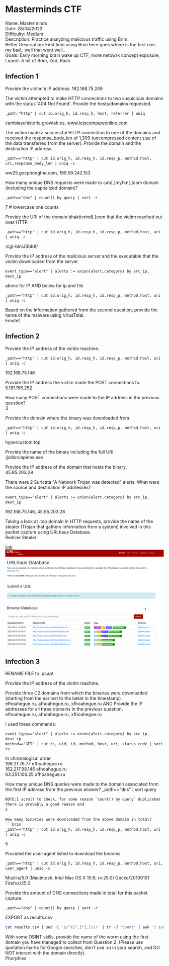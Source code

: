 # Masterminds CTF

Name: Masterminds  
Date: 28/04/2022  
Difficulty: Medium  
Description: Practice analyzing malicious traffic using Brim.  
Better Description: First time using Brim here goes where is the first one.. my bad.. well that went well..  
Goals: Early morning brain wake up CTF, more netowrk concept exposure,   
Learnt: A bit of Brim, Zed, Bash  


## Infection 1

Provide the victim's IP address.
192.168.75.249

The victim attempted to make HTTP connections to two suspicious domains with the status '404 Not Found'. Provide the hosts/domains requested. 
```brim
_path "http" | cut id.orig_h, id.resp_h, host, referrer | uniq
```
cambiasuhistoria.growlab.es, www.letscompareonline.com

The victim made a successful HTTP connection to one of the domains and received the response_body_len of 1,309 (uncompressed content size of the data transferred from the server). Provide the domain and the destination IP address.
```brim
_path=="http" | cut id.orig_h, id.resp_h, id.resp_p, method,host, uri,response_body_len | uniq -c 
```
ww25.gocphongthe.com, 199.59.242.153

How many unique DNS requests were made to cab[.]myfkn[.]com domain (including the capitalized domain)?
```brim
_path=="dns" | count() by query | sort -r
```
7 # lowercase one counts

Provide the URI of the domain bhaktivrind[.]com that the victim reached out over HTTP. 
```brim
_path=="http" | cut id.orig_h, id.resp_h, id.resp_p, method,host, uri | uniq -c
```
/cgi-bin/JBbb8/

Provide the IP address of the malicious server and the executable that the victim downloaded from the server.
```brim
event_type=="alert" | alerts := union(alert.category) by src_ip, dest_ip
```
above for IP AND below for ip and file
```brim
_path=="http" | cut id.orig_h, id.resp_h, id.resp_p, method,host, uri | uniq -c
```

Based on the information gathered from the second question, provide the name of the malware using VirusTotal.   
Emotet

## Infection 2

Provide the IP address of the victim machine.  
```brim
_path=="http" | cut id.orig_h, id.resp_h, id.resp_p, method,host, uri | uniq -c
```
192.168.75.146

Provide the IP address the victim made the POST connections to.   
5.181.156.252

How many POST connections were made to the IP address in the previous question?  
3

Provide the domain where the binary was downloaded from.  
```brim
_path=="http" | cut id.orig_h, id.resp_h, id.resp_p, method,host, uri | uniq -c
```
hypercustom.top

Provide the name of the binary including the full URI.    
/jollion/apines.exe

Provide the IP address of the domain that hosts the binary.  
45.95.203.28

There were 2 Suricata "A Network Trojan was detected" alerts. What were the source and destination IP addresses?  
```brim
event_type=="alert" | alerts := union(alert.category) by src_ip, dest_ip
```
192.168.75.146, 45.95.203.28

Taking a look at .top domain in HTTP requests, provide the name of the stealer (Trojan that gathers information from a system) involved in this packet capture using URLhaus Database.   
Redline Stealer

[link](https://urlhaus.abuse.ch/browse.php?search=hypercustom.top)
![urlHaus](Screenshots/urlHaus.png)


## Infection 3

RENAME FILE to .pcap!  

Provide the IP address of the victim machine.  

Provide three C2 domains from which the binaries were downloaded (starting from the earliest to the latest in the timestamp)  
efhoahegue.ru, afhoahegue.ru, xfhoahegue.ru
AND
Provide the IP addresses for all three domains in the previous question.  
efhoahegue.ru, afhoahegue.ru, xfhoahegue.ru  

I used these commands:
```brim
event_type=="alert" | alerts := union(alert.category) by src_ip, dest_ip
method=="GET" | cut ts, uid, id, method, host, uri, status_code | sort ts
```
In chronological order  
199.21.76.77 efhoahegue.ru  
162.217.98.146 afhoahegue.ru  
63.251.106.25 xfhoahegue.ru  

How many unique DNS queries were made to the domain associated from the first IP address from the previous answer? 
_path=="dns" | sort query
```
NOTE:I scroll to check, for some reason `count() by query` duplicates  there is probably a good reason and 
2 

How many binaries were downloaded from the above domain in total?
```brim
_path=="http" | cut id.orig_h, id.resp_h, id.resp_p, method,host, uri | uniq -c
```
5

Provided the user-agent listed to download the binaries.
```brim
_path=="http" | cut id.orig_h, id.resp_h, id.resp_p, method,host, uri, user_agent | uniq -c
```
Mozilla/5.0 (Macintosh; Intel Mac OS X 10.9; rv:25.0) Gecko/20100101 Firefox/25.0  

Provide the amount of DNS connections made in total for this packet capture.  
```brim
_path=="dns" | count() by query | sort -r
```
EXPORT as results.csv
```bash
cat results.csv | sed -E 's/^([^,]*[,])//' | tr -d "count" | awk '{ sum += $1 } END { print sum }'
```

With some OSINT skills, provide the name of the worm using the first domain you have managed to collect from Question 2. (Please use quotation marks for Google searches, don't use .ru in your search, and DO NOT interact with the domain directly).  
Phorphiex
